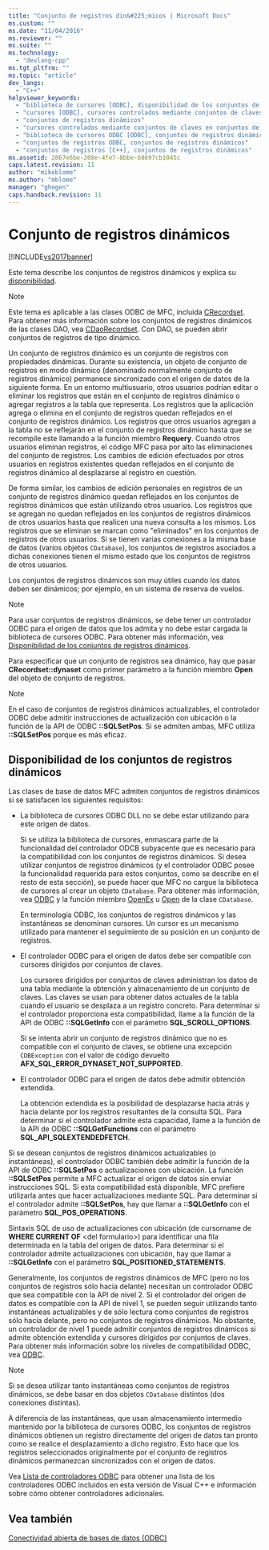 ```yaml
---
title: "Conjunto de registros din&#225;micos | Microsoft Docs"
ms.custom: ""
ms.date: "11/04/2016"
ms.reviewer: ""
ms.suite: ""
ms.technology: 
  - "devlang-cpp"
ms.tgt_pltfrm: ""
ms.topic: "article"
dev_langs: 
  - "C++"
helpviewer_keywords: 
  - "biblioteca de cursores [ODBC], disponibilidad de los conjuntos de registros dinámicos"
  - "cursores [ODBC], cursores controlados mediante conjuntos de claves en conjuntos de registros dinámicos"
  - "conjuntos de registros dinámicos"
  - "cursores controlados mediante conjuntos de claves en conjuntos de registros dinámicos"
  - "biblioteca de cursores ODBC [ODBC], conjuntos de registros dinámicos"
  - "conjuntos de registros ODBC, conjuntos de registros dinámicos"
  - "conjuntos de registros [C++], conjuntos de registros dinámicos"
ms.assetid: 2867e6be-208e-4fe7-8bbe-b8697cb1045c
caps.latest.revision: 11
author: "mikeblome"
ms.author: "mblome"
manager: "ghogen"
caps.handback.revision: 11
---
```

# Conjunto de registros din&#225;micos
[!INCLUDE[vs2017banner](../../assembler/inline/includes/vs2017banner.md)]

Este tema describe los conjuntos de registros dinámicos y explica su [disponibilidad](#_core_availability_of_dynasets).  
  
> [!NOTE]
>  Este tema es aplicable a las clases ODBC de MFC, incluida [CRecordset](../../mfc/reference/crecordset-class.md).  Para obtener más información sobre los conjuntos de registros dinámicos de las clases DAO, vea [CDaoRecordset](../../mfc/reference/cdaorecordset-class.md).  Con DAO, se pueden abrir conjuntos de registros de tipo dinámico.  
  
 Un conjunto de registros dinámico es un conjunto de registros con propiedades dinámicas.  Durante su existencia, un objeto de conjunto de registros en modo dinámico \(denominado normalmente conjunto de registros dinámico\) permanece sincronizado con el origen de datos de la siguiente forma.  En un entorno multiusuario, otros usuarios podrían editar o eliminar los registros que están en el conjunto de registros dinámico o agregar registros a la tabla que representa.  Los registros que la aplicación agrega o elimina en el conjunto de registros quedan reflejados en el conjunto de registros dinámico.  Los registros que otros usuarios agregan a la tabla no se reflejarán en el conjunto de registros dinámico hasta que se recompile este llamando a la función miembro **Requery**.  Cuando otros usuarios eliminan registros, el código MFC pasa por alto las eliminaciones del conjunto de registros.  Los cambios de edición efectuados por otros usuarios en registros existentes quedan reflejados en el conjunto de registros dinámico al desplazarse al registro en cuestión.  
  
 De forma similar, los cambios de edición personales en registros de un conjunto de registros dinámico quedan reflejados en los conjuntos de registros dinámicos que están utilizando otros usuarios.  Los registros que se agregan no quedan reflejados en los conjuntos de registros dinámicos de otros usuarios hasta que realicen una nueva consulta a los mismos.  Los registros que se eliminan se marcan como "eliminados" en los conjuntos de registros de otros usuarios.  Si se tienen varias conexiones a la misma base de datos \(varios objetos `CDatabase`\), los conjuntos de registros asociados a dichas conexiones tienen el mismo estado que los conjuntos de registros de otros usuarios.  
  
 Los conjuntos de registros dinámicos son muy útiles cuando los datos deben ser dinámicos; por ejemplo, en un sistema de reserva de vuelos.  
  
> [!NOTE]
>  Para usar conjuntos de registros dinámicos, se debe tener un controlador ODBC para el origen de datos que los admita y no debe estar cargada la biblioteca de cursores ODBC.  Para obtener más información, vea [Disponibilidad de los conjuntos de registros dinámicos](#_core_availability_of_dynasets).  
  
 Para especificar que un conjunto de registros sea dinámico, hay que pasar **CRecordset::dynaset** como primer parámetro a la función miembro **Open** del objeto de conjunto de registros.  
  
> [!NOTE]
>  En el caso de conjuntos de registros dinámicos actualizables, el controlador ODBC debe admitir instrucciones de actualización con ubicación o la función de la API de ODBC **::SQLSetPos**.  Si se admiten ambas, MFC utiliza **::SQLSetPos** porque es más eficaz.  
  
##  <a name="_core_availability_of_dynasets"></a> Disponibilidad de los conjuntos de registros dinámicos  
 Las clases de base de datos MFC admiten conjuntos de registros dinámicos si se satisfacen los siguientes requisitos:  
  
-   La biblioteca de cursores ODBC DLL no se debe estar utilizando para este origen de datos.  
  
     Si se utiliza la biblioteca de cursores, enmascara parte de la funcionalidad del controlador ODCB subyacente que es necesario para la compatibilidad con los conjuntos de registros dinámicos.  Si desea utilizar conjuntos de registros dinámicos \(y el controlador ODBC posee la funcionalidad requerida para estos conjuntos, como se describe en el resto de esta sección\), se puede hacer que MFC no cargue la biblioteca de cursores al crear un objeto `CDatabase`.  Para obtener más información, vea [ODBC](../../data/odbc/odbc-basics.md) y la función miembro [OpenEx](../Topic/CDatabase::OpenEx.md) u [Open](../Topic/CDatabase::Open.md) de la clase `CDatabase`.  
  
     En terminología ODBC, los conjuntos de registros dinámicos y las instantáneas se denominan cursores.  Un cursor es un mecanismo utilizado para mantener el seguimiento de su posición en un conjunto de registros.  
  
-   El controlador ODBC para el origen de datos debe ser compatible con cursores dirigidos por conjuntos de claves.  
  
     Los cursores dirigidos por conjuntos de claves administran los datos de una tabla mediante la obtención y almacenamiento de un conjunto de claves.  Las claves se usan para obtener datos actuales de la tabla cuando el usuario se desplaza a un registro concreto.  Para determinar si el controlador proporciona esta compatibilidad, llame a la función de la API de ODBC **::SQLGetInfo** con el parámetro **SQL\_SCROLL\_OPTIONS**.  
  
     Si se intenta abrir un conjunto de registros dinámico que no es compatible con el conjunto de claves, se obtiene una excepción `CDBException` con el valor de código devuelto **AFX\_SQL\_ERROR\_DYNASET\_NOT\_SUPPORTED**.  
  
-   El controlador ODBC para el origen de datos debe admitir obtención extendida.  
  
     La obtención extendida es la posibilidad de desplazarse hacia atrás y hacia delante por los registros resultantes de la consulta SQL.  Para determinar si el controlador admite esta capacidad, llame a la función de la API de ODBC **::SQLGetFunctions** con el parámetro **SQL\_API\_SQLEXTENDEDFETCH**.  
  
 Si se desean conjuntos de registros dinámicos actualizables \(o instantáneas\), el controlador ODBC también debe admitir la función de la API de ODBC **::SQLSetPos** o actualizaciones con ubicación.  La función **::SQLSetPos** permite a MFC actualizar el origen de datos sin enviar instrucciones SQL.  Si esta compatibilidad está disponible, MFC prefiere utilizarla antes que hacer actualizaciones mediante SQL.  Para determinar si el controlador admite **::SQLSetPos**, hay que llamar a **::SQLGetInfo** con el parámetro **SQL\_POS\_OPERATIONS**.  
  
 Sintaxis SQL de uso de actualizaciones con ubicación \(de cursorname de **WHERE CURRENT OF** \<del formulario\>\) para identificar una fila determinada en la tabla del origen de datos.  Para determinar si el controlador admite actualizaciones con ubicación, hay que llamar a **::SQLGetInfo** con el parámetro **SQL\_POSITIONED\_STATEMENTS**.  
  
 Generalmente, los conjuntos de registros dinámicos de MFC \(pero no los conjuntos de registros sólo hacia delante\) necesitan un controlador ODBC que sea compatible con la API de nivel 2.  Si el controlador del origen de datos es compatible con la API de nivel 1, se pueden seguir utilizando tanto instantáneas actualizables y de sólo lectura como conjuntos de registros sólo hacia delante, pero no conjuntos de registros dinámicos.  No obstante, un controlador de nivel 1 puede admitir conjuntos de registros dinámicos si admite obtención extendida y cursores dirigidos por conjuntos de claves.  Para obtener más información sobre los niveles de compatibilidad ODBC, vea [ODBC](../../data/odbc/odbc-basics.md).  
  
> [!NOTE]
>  Si se desea utilizar tanto instantáneas como conjuntos de registros dinámicos, se debe basar en dos objetos `CDatabase` distintos \(dos conexiones distintas\).  
  
 A diferencia de las instantáneas, que usan almacenamiento intermedio mantenido por la biblioteca de cursores ODBC, los conjuntos de registros dinámicos obtienen un registro directamente del origen de datos tan pronto como se realice el desplazamiento a dicho registro.  Esto hace que los registros seleccionados originalmente por el conjunto de registros dinámicos permanezcan sincronizados con el origen de datos.  
  
 Vea [Lista de controladores ODBC](../../data/odbc/odbc-driver-list.md) para obtener una lista de los controladores ODBC incluidos en esta versión de Visual C\+\+ e información sobre cómo obtener controladores adicionales.  
  
## Vea también  
 [Conectividad abierta de bases de datos \(ODBC\)](../../data/odbc/open-database-connectivity-odbc.md)